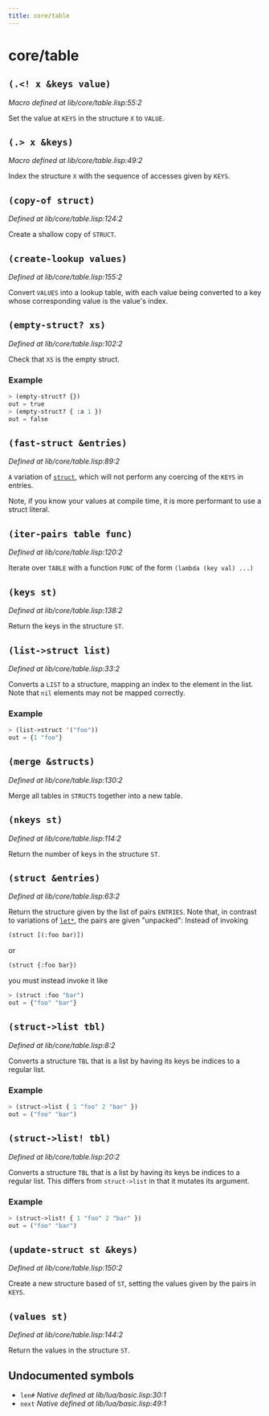 ```yaml
---
title: core/table
---
```

# core/table
## `(.<! x &keys value)`
*Macro defined at lib/core/table.lisp:55:2*

Set the value at `KEYS` in the structure `X` to `VALUE`.

## `(.> x &keys)`
*Macro defined at lib/core/table.lisp:49:2*

Index the structure `X` with the sequence of accesses given by `KEYS`.

## `(copy-of struct)`
*Defined at lib/core/table.lisp:124:2*

Create a shallow copy of `STRUCT`.

## `(create-lookup values)`
*Defined at lib/core/table.lisp:155:2*

Convert `VALUES` into a lookup table, with each value being converted to
a key whose corresponding value is the value's index.

## `(empty-struct? xs)`
*Defined at lib/core/table.lisp:102:2*

Check that `XS` is the empty struct.

### Example
```cl
> (empty-struct? {})
out = true
> (empty-struct? { :a 1 })
out = false
```

## `(fast-struct &entries)`
*Defined at lib/core/table.lisp:89:2*

`A` variation of [`struct`](lib.core.table.md#struct-entries), which will not perform any coercing of the
`KEYS` in entries.

Note, if you know your values at compile time, it is more performant
to use a struct literal.

## `(iter-pairs table func)`
*Defined at lib/core/table.lisp:120:2*

Iterate over `TABLE` with a function `FUNC` of the form `(lambda (key val) ...)`

## `(keys st)`
*Defined at lib/core/table.lisp:138:2*

Return the keys in the structure `ST`.

## `(list->struct list)`
*Defined at lib/core/table.lisp:33:2*

Converts a `LIST` to a structure, mapping an index to the element in the
list. Note that `nil` elements may not be mapped correctly.

### Example
```cl
> (list->struct '("foo"))
out = {1 "foo"}
```

## `(merge &structs)`
*Defined at lib/core/table.lisp:130:2*

Merge all tables in `STRUCTS` together into a new table.

## `(nkeys st)`
*Defined at lib/core/table.lisp:114:2*

Return the number of keys in the structure `ST`.

## `(struct &entries)`
*Defined at lib/core/table.lisp:63:2*

Return the structure given by the list of pairs `ENTRIES`. Note that, in
contrast to variations of [`let*`](lib.core.base.md#let-vars-body), the pairs are given "unpacked":
Instead of invoking

```cl
(struct [(:foo bar)])
```
or
```cl
(struct {:foo bar})
```
you must instead invoke it like
```cl
> (struct :foo "bar")
out = {"foo" "bar"}
```

## `(struct->list tbl)`
*Defined at lib/core/table.lisp:8:2*

Converts a structure `TBL` that is a list by having its keys be indices
to a regular list.

### Example
```cl
> (struct->list { 1 "foo" 2 "bar" })
out = ("foo" "bar")
```

## `(struct->list! tbl)`
*Defined at lib/core/table.lisp:20:2*

Converts a structure `TBL` that is a list by having its keys be indices
to a regular list. This differs from `struct->list` in that it mutates
its argument.
### Example
```cl
> (struct->list! { 1 "foo" 2 "bar" })
out = ("foo" "bar")
```

## `(update-struct st &keys)`
*Defined at lib/core/table.lisp:150:2*

Create a new structure based of `ST`, setting the values given by the
pairs in `KEYS`.

## `(values st)`
*Defined at lib/core/table.lisp:144:2*

Return the values in the structure `ST`.

## Undocumented symbols
 - `len#` *Native defined at lib/lua/basic.lisp:30:1*
 - `next` *Native defined at lib/lua/basic.lisp:49:1*
